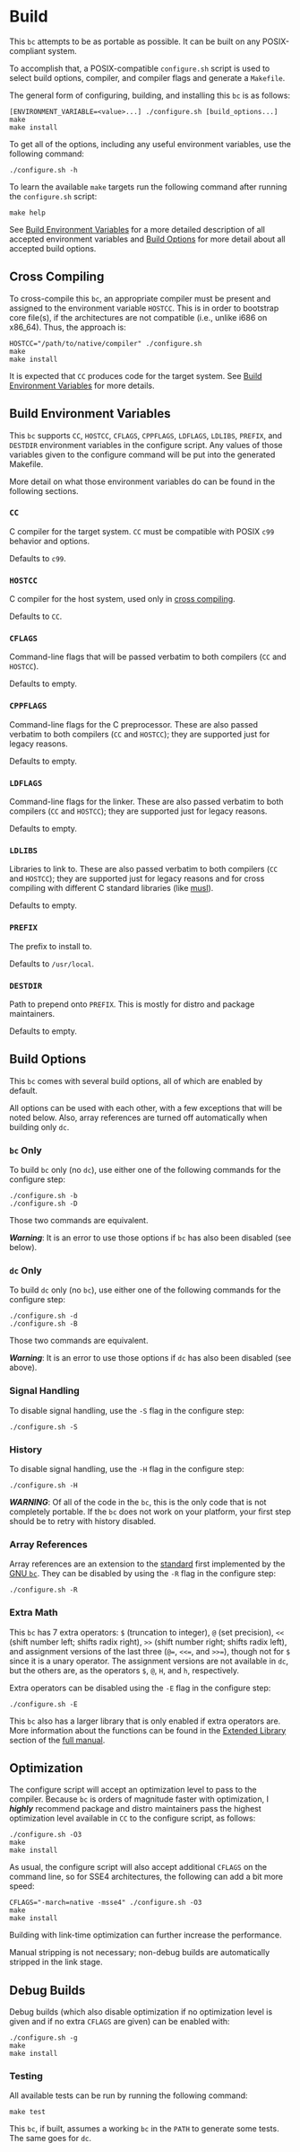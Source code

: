 # Build

This `bc` attempts to be as portable as possible. It can be built on any
POSIX-compliant system.

To accomplish that, a POSIX-compatible `configure.sh` script is used to select
build options, compiler, and compiler flags and generate a `Makefile`.

The general form of configuring, building, and installing this `bc` is as
follows:

```
[ENVIRONMENT_VARIABLE=<value>...] ./configure.sh [build_options...]
make
make install
```

To get all of the options, including any useful environment variables, use the
following command:

```
./configure.sh -h
```

To learn the available `make` targets run the following command after running
the `configure.sh` script:

```
make help
```

See [Build Environment Variables](#build-environment-variables) for a more
detailed description of all accepted environment variables and
[Build Options](#build-options) for more detail about all accepted build
options.

<a name="cross-compiling"/>

## Cross Compiling

To cross-compile this `bc`, an appropriate compiler must be present and assigned
to the environment variable `HOSTCC`. This is in order to bootstrap core
file(s), if the architectures are not compatible (i.e., unlike i686 on x86_64).
Thus, the approach is:

```
HOSTCC="/path/to/native/compiler" ./configure.sh
make
make install
```

It is expected that `CC` produces code for the target system. See
[Build Environment Variables](#build-environment-variables) for more details.

<a name="build-environment-variables"/>

## Build Environment Variables

This `bc` supports `CC`, `HOSTCC`, `CFLAGS`, `CPPFLAGS`, `LDFLAGS`, `LDLIBS`,
`PREFIX`, and `DESTDIR` environment variables in the configure script. Any
values of those variables given to the configure command will be put into the
generated Makefile.

More detail on what those environment variables do can be found in the following
sections.

### `CC`

C compiler for the target system. `CC` must be compatible with POSIX `c99`
behavior and options.

Defaults to `c99`.

### `HOSTCC`

C compiler for the host system, used only in [cross compiling](#cross-compiling).

Defaults to `CC`.

### `CFLAGS`

Command-line flags that will be passed verbatim to both compilers (`CC` and
`HOSTCC`).

Defaults to empty.

### `CPPFLAGS`

Command-line flags for the C preprocessor. These are also passed verbatim to
both compilers (`CC` and `HOSTCC`); they are supported just for legacy reasons.

Defaults to empty.

### `LDFLAGS`

Command-line flags for the linker. These are also passed verbatim to both
compilers (`CC` and `HOSTCC`); they are supported just for legacy reasons.

Defaults to empty.

### `LDLIBS`

Libraries to link to. These are also passed verbatim to both compilers (`CC` and
`HOSTCC`); they are supported just for legacy reasons and for cross compiling
with different C standard libraries (like [musl][3]).

Defaults to empty.

### `PREFIX`

The prefix to install to.

Defaults to `/usr/local`.

### `DESTDIR`

Path to prepend onto `PREFIX`. This is mostly for distro and package
maintainers.

Defaults to empty.

<a name="build-options"/>

## Build Options

This `bc` comes with several build options, all of which are enabled by default.

All options can be used with each other, with a few exceptions that will be
noted below. Also, array references are turned off automatically when building
only `dc`.

### `bc` Only

To build `bc` only (no `dc`), use either one of the following commands for the
configure step:

```
./configure.sh -b
./configure.sh -D
```

Those two commands are equivalent.

***Warning***: It is an error to use those options if `bc` has also been
disabled (see below).

### `dc` Only

To build `dc` only (no `bc`), use either one of the following commands for the
configure step:

```
./configure.sh -d
./configure.sh -B
```

Those two commands are equivalent.

***Warning***: It is an error to use those options if `dc` has also been
disabled (see above).

### Signal Handling

To disable signal handling, use the `-S` flag in the configure step:

```
./configure.sh -S
```

### History

To disable signal handling, use the `-H` flag in the configure step:

```
./configure.sh -H
```

***WARNING***: Of all of the code in the `bc`, this is the only code that is not
completely portable. If the `bc` does not work on your platform, your first step
should be to retry with history disabled.

### Array References

Array references are an extension to the [standard][1] first implemented by the
[GNU `bc`][2]. They can be disabled by using the `-R` flag in the configure
step:

```
./configure.sh -R
```

### Extra Math

This `bc` has 7 extra operators: `$` (truncation to integer), `@` (set
precision), `<<` (shift number left; shifts radix right), `>>` (shift number
right; shifts radix left), and assignment versions of the last three (`@=`,
`<<=`, and `>>=`), though not for `$` since it is a unary operator. The
assignment versions are not available in `dc`, but the others are, as the
operators `$`, `@`, `H`, and `h`, respectively.

Extra operators can be disabled using the `-E` flag in the configure step:

```
./configure.sh -E
```

This `bc` also has a larger library that is only enabled if extra operators are.
More information about the functions can be found in the
[Extended Library](./bc.md#extended-library) section of the
[full manual](./bc.md).

## Optimization

The configure script will accept an optimization level to pass to the compiler.
Because `bc` is orders of magnitude faster with optimization, I ***highly***
recommend package and distro maintainers pass the highest optimization level
available in `CC` to the configure script, as follows:

```
./configure.sh -O3
make
make install
```

As usual, the configure script will also accept additional `CFLAGS` on the
command line, so for SSE4 architectures, the following can add a bit more speed:

```
CFLAGS="-march=native -msse4" ./configure.sh -O3
make
make install
```

Building with link-time optimization can further increase the performance.

Manual stripping is not necessary; non-debug builds are automatically stripped
in the link stage.

## Debug Builds

Debug builds (which also disable optimization if no optimization level is given
and if no extra `CFLAGS` are given) can be enabled with:

```
./configure.sh -g
make
make install
```

### Testing

All available tests can be run by running the following command:

```
make test
```

This `bc`, if built, assumes a working `bc` in the `PATH` to generate some
tests. The same goes for `dc`.

[1]: https://pubs.opengroup.org/onlinepubs/9699919799/utilities/bc.html
[2]: https://www.gnu.org/software/bc/
[3]: https://www.musl-libc.org/
